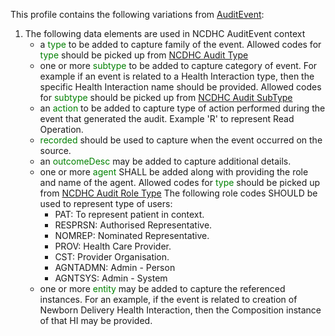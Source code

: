 This profile contains the following variations from [AuditEvent](http://hl7.org/fhir/STU3/AuditEvent):

1. The following data elements are used in NCDHC AuditEvent context
   * a <span style='color:green'> type </span> to be added to capture family of the event. Allowed codes for <span style='color:green'> type </span>  should be picked up from [NCDHC Audit Type]
   * one or more <span style='color:green'> subtype </span> to be added to capture category of event. For example if an event is related to a Health Interaction type, then the specific Health Interaction name should be provided. Allowed codes for <span style='color:green'> subtype </span>  should be picked up from [NCDHC Audit SubType]
   * an <span style='color:green'> action </span> to be added to capture  type of action performed during the event that generated the audit. Example 'R' to represent Read Operation. 
   * <span style='color:green'> recorded </span> should be used to capture when the event occurred on the source.
   * an <span style='color:green'> outcomeDesc </span> may be added to capture additional details.
   * one or more <span style='color:green'> agent </span> SHALL be added along with providing the role and name of the agent. Allowed codes for <span style='color:green'> type </span>  should be picked up from [NCDHC Audit Role Type] The following role codes SHOULD be used to represent type of users:
		* PAT: To represent patient in context.	
		* RESPRSN: Authorised Representative.
		* NOMREP: Nominated Representative. 
		* PROV: Health Care Provider.
		* CST: Provider Organisation. 
		* AGNTADMN: Admin - Person
		* AGNTSYS: Admin - System				
   * one or more <span style='color:green'> entity </span> may be added to capture the referenced instances. For an example, if the event is related to creation of Newborn Delivery Health Interaction, then the Composition instance of that HI may be provided. 


[NCDHC Audit Type]: ValueSet-ncdhc-audit-type-1.html
[NCDHC Audit SubType]: ValueSet-ncdhc-audit-subtype-1.html
[NCDHC Audit Role Type]: ValueSet-ncdhc-audit-role-type-1.html